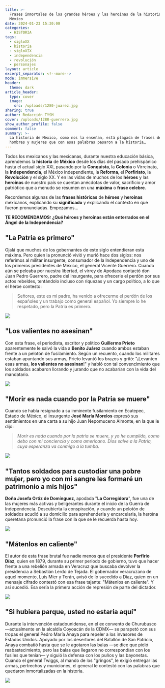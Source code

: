 ```yaml
---
title: >-
  Frases inmortales de los grandes héroes y las heroínas de la historia de
  México
date: 2024-01-23 15:30:00
categories:
  - HISTORIA
tags:
  - sigloXX
  - historia
  - sigloXIX
  - independencia
  - revolución
  - personajes
layout: article
excerpt_separator: <!--more-->
mode: immersive
header:
  theme: dark
article_header:
  type: cover
  image:
    src: /uploads/1280-juarez.jpg
sharing: true
author: Redacción TYSM
cover: /uploads/1280-guerrero.jpg
show_author_profile: false
comment: false
summary: >-
  La historia de México, como nos la enseñan, está plagada de frases de grandes
  hombres y mujeres que con esas palabras pasaron a la historia…
---
```

Todos los mexicanos y las mexicanas, durante nuestra educación básica, aprendemos la **historia** de **México** desde los días del pasado prehispánico hasta el actual siglo XXI, pasando por la **Conquista**, la **Colonia** o Virreinato, la **Independencia**, el México independiente, la **Reforma**, el **Porfiriato**, la **Revolución** y el siglo XX. Y en las vidas de muchos de los **héroes** y las **heroínas** de nuestro país se cuentan anécdotas de valor, sacrificio y amor patriótico que a menudo se resumen en una **máxima** o **frase celebre**.

Recordemos algunas de las **frases históricas** de **héroes** y **heroínas** mexicanos, explicando su **significado** y explicando el contexto en que fueron pronunciadas. Empezamos…

**TE RECOMENDAMOS: ¿Qué héroes y heroínas están enterrados en el Ángel de la Independencia?**

## "La Patria es primero"

Ojalá que muchos de los gobernantes de este siglo entendieran esta máxima. Pero quien la pronunció vivió y murió hace dos siglos: nos referimos al militar insurgente, consumador de la Independencia y uno de los primeros presidentes de México, el general Vicente Guerrero. Cuando aún se peleaba por nuestra libertad, el virrey de Apodaca contactó don Juan Pedro Guerrero, padre del insurgente, para ofrecerle el perdón por sus actos rebeldes, tentándolo incluso con riquezas y un cargo político, a lo que el héroe contesto:

> Señores, este es mi padre, ha venido a ofrecerme el perdón de los españoles y un trabajo como general español. Yo siempre lo he respetado, pero la Patria es primero.

![](https://upload.wikimedia.org/wikipedia/commons/5/5d/Vicente_Ram%C3%B3n_Guerrero_Salda%C3%B1a.png)

## "Los valientes no asesinan"

Con esta frase, el periodista, escritor y político **Guillermo Prieto** aparentemente le salvó la vida a **Benito Juárez** cuando ambos estaban frente a un pelotón de fusilamiento. Según un recuento, cuando los militares estaban apuntando sus armas, Prieto levantó los brazos y gritó: "¡Levanten esas armas, **los valientes no asesinan**!" y habló con tal convencimiento que los soldados acabaron llorando y jurando que no acabarían con la vida del mandatario.

![](https://upload.wikimedia.org/wikipedia/commons/7/7d/Guillermo_Prieto_Pradillo.jpg)

## "Morir es nada cuando por la Patria se muere"

Cuando se había resignado a su inminente fusilamiento en Ecatepec, Estado de México, el insurgente **José María Morelos** expresó sus sentimientos en una carta a su hijo Juan Nepomuceno Almonte, en la que le dijo:

> *Morir es nada cuando por la patria se muere, y yo he cumplido, como debo con mi conciencia y como americano. Dios salve a la Patria, cuya esperanza va conmigo a la tumba.*

![](https://upload.wikimedia.org/wikipedia/commons/thumb/f/fc/Fusilamiento_Morelos.jpg/1024px-Fusilamiento_Morelos.jpg)

## "Tantos soldados para custodiar una pobre mujer, pero yo con mi sangre les formaré un patrimonio a mis hijos"

**Doña Josefa Ortiz de Domínguez**, apodada "**La Corregidora**", fue una de las mujeres más activas y beligerantes durante el inicio de la Guerra de Independencia. Descubierta la conspiración, y cuando un pelotón de soldados acudió a su domicilio para aprehenderla y encarcelarla, la heroína queretana pronunció la frase con la que se le recuerda hasta hoy.

![](https://upload.wikimedia.org/wikipedia/commons/thumb/9/90/La_Ilustre_Corregidora_Mar%C3%ADa_Josefa_Ortiz_de_Dom%C3%ADnguez.jpg/613px-La_Ilustre_Corregidora_Mar%C3%ADa_Josefa_Ortiz_de_Dom%C3%ADnguez.jpg)

## "Mátenlos en caliente"

El autor de esta frase brutal fue nadie menos que el presidente **Porfirio Díaz**, quien en 1879, durante su primer periodo de gobierno, tuvo que hacer frente a una rebelión armada en Veracruz que buscaba devolver la presidencia a Sebastián Lerdo de Tejada. El gobernador veracruzano de aquel momento, Luis Mier y Terán, avisó de lo sucedido a Díaz, quien en un mensaje cifrado contestó con esa frase tajante: "Mátenlos en caliente". Y así sucedió. Esa sería la primera acción de represión de parte del dictador.

![](https://upload.wikimedia.org/wikipedia/commons/thumb/3/33/Porfirio_Diaz_condecoraciones.tif/lossy-page1-571px-Porfirio_Diaz_condecoraciones.tif.jpg)

## "Si hubiera parque, usted no estaría aquí"

Durante la intervención estadounidense, en el ex convento de Churubusco —actualmente en la alcaldía Coyoacán de la CDMX— se parapetó con sus tropas el general Pedro María Anaya para repeler a los invasores de Estados Unidos. Apoyado por los desertores del Batallón de San Patricio, Anaya combatió hasta que se le agotaron las balas —se dice que pidió reabastecimiento, pero las balas que llegaron no correspondían con los fusiles que tenían— y siguió la defensa con los puños y las bayonetas. Cuando el general Twiggs, al mando de los "gringos", le exigió entregar las armas, pertrechos y municiones, el general le contestó con las palabras que quedaron inmortalizadas en la historia.

![](https://upload.wikimedia.org/wikipedia/commons/4/4c/Anaya.jpg)